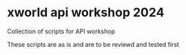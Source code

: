 # xworld api workshop 2024
Collection of scripts for API workshop

These scripts are as is and are to be reviewd and tested first
